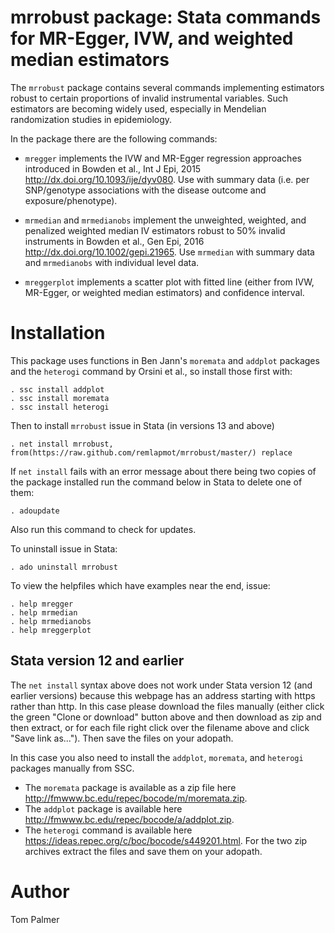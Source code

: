 # mrrobust package: Stata commands for MR-Egger, IVW, and weighted median estimators
The `mrrobust` package contains several commands implementing estimators robust to certain proportions of invalid instrumental variables. Such estimators are becoming widely used, especially in Mendelian randomization studies in epidemiology.

In the package there are the following commands:

 - `mregger` implements the IVW and MR-Egger regression approaches introduced in Bowden et al., Int J Epi, 2015 <http://dx.doi.org/10.1093/ije/dyv080>. Use with summary data (i.e. per SNP/genotype associations with the disease outcome and exposure/phenotype).

 - `mrmedian` and `mrmedianobs` implement the unweighted, weighted, and penalized weighted median IV estimators robust to 50% invalid instruments in Bowden et al., Gen Epi, 2016 <http://dx.doi.org/10.1002/gepi.21965>. Use `mrmedian` with summary data and `mrmedianobs` with individual level data.

 - `mreggerplot` implements a scatter plot with fitted line (either from IVW, MR-Egger, or weighted median estimators) and confidence interval.

Installation
============

This package uses functions in Ben Jann's `moremata` and `addplot` packages and the `heterogi` command by Orsini et al., so install those first with:
```
. ssc install addplot
. ssc install moremata
. ssc install heterogi
```

Then to install `mrrobust` issue in Stata (in versions 13 and above)
```
. net install mrrobust, from(https://raw.github.com/remlapmot/mrrobust/master/) replace
```

If `net install` fails with an error message about there being two copies of the package installed run the command below in Stata to delete one of them:
```
. adoupdate
```
Also run this command to check for updates.

To uninstall issue in Stata:
```
. ado uninstall mrrobust
```

To view the helpfiles which have examples near the end, issue:
```
. help mregger
. help mrmedian
. help mrmedianobs
. help mreggerplot
```

## Stata version 12 and earlier
The `net install` syntax above does not work under Stata version 12 (and earlier versions) because this webpage has an address starting with https rather than http. In this case please download the files manually (either click the green "Clone or download" button above and then download as zip and then extract, or for each file right click over the filename above and click "Save link as..."). Then save the files on your adopath. 

In this case you also need to install the `addplot`, `moremata`, and `heterogi` packages manually from SSC. 
 * The `moremata` package is available as a zip file here <http://fmwww.bc.edu/repec/bocode/m/moremata.zip>. 
 * The `addplot` package is available here <http://fmwww.bc.edu/repec/bocode/a/addplot.zip>. 
 * The `heterogi` command is available here <https://ideas.repec.org/c/boc/bocode/s449201.html>.
For the two zip archives extract the files and save them on your adopath.

Author
=======
Tom Palmer
